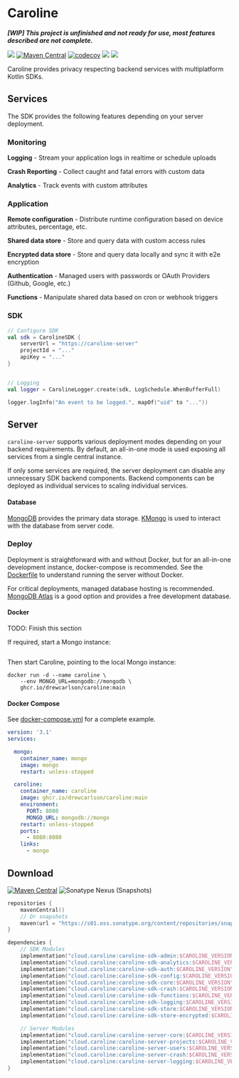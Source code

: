 # Caroline

**_[WIP] This project is unfinished and not ready for use, most features described are not complete._**

[![](https://img.shields.io/badge/-sponsor-ff69b4)](https://github.com/sponsors/DrewCarlson)
[![Maven Central](https://img.shields.io/maven-central/v/cloud.caroline/caroline-sdk-core?label=Release&color=blue)](https://search.maven.org/search?q=g:cloud.caroline)
[![codecov](https://img.shields.io/codecov/c/github/drewcarlson/caroline?token=8KSLSMHQSX)](https://codecov.io/gh/DrewCarlson/Caroline)
[![](https://github.com/DrewCarlson/Caroline/workflows/Tests/badge.svg)](https://github.com/DrewCarlson/Caroline/actions?query=workflow%3Atests)
[![](https://github.com/DrewCarlson/Caroline/workflows/Docker/badge.svg)](https://github.com/DrewCarlson/Caroline/pkgs/container/caroline)

Caroline provides privacy respecting backend services with multiplatform Kotlin SDKs.

## Services

The SDK provides the following features depending on your server deployment.


### Monitoring

**Logging** - Stream your application logs in realtime or schedule uploads

**Crash Reporting** - Collect caught and fatal errors with custom data

**Analytics** - Track events with custom attributes


### Application

**Remote configuration** - Distribute runtime configuration based on device attributes, percentage, etc.

**Shared data store** - Store and query data with custom access rules

**Encrypted data store** - Store and query data locally and sync it with e2e encryption

**Authentication** - Managed users with passwords or OAuth Providers  (Github, Google, etc.)

**Functions** - Manipulate shared data based on cron or webhook triggers


### SDK

```kotlin
// Configure SDK
val sdk = CarolineSDK {
    serverUrl = "https://caroline-server"
    projectId = "..."
    apiKey = "..."
}


// Logging
val logger = CarolineLogger.create(sdk, LogSchedule.WhenBufferFull)

logger.logInfo("An event to be logged.", mapOf("uid" to "..."))
```

## Server

`caroline-server` supports various deployment modes depending on your backend requirements.
By default, an all-in-one mode is used exposing all services from a single central instance.

If only some services are required, the server deployment can disable any unnecessary SDK backend components.
Backend components can be deployed as individual services to scaling individual services.


#### Database

[MongoDB](https://www.mongodb.com/) provides the primary data storage.
[KMongo](https://litote.org/kmongo/) is used to interact with the database from server code.

### Deploy

Deployment is straightforward with and without Docker, but for an all-in-one development instance, docker-compose is recommended.
See the [Dockerfile](Dockerfile) to understand running the server without Docker.

For critical deployments, managed database hosting is recommended.
[MongoDB Atlas](https://cloud.mongodb.com/) is a good option and provides a free development database.

#### Docker

TODO: Finish this section

If required, start a Mongo instance:
```shell

```

Then start Caroline, pointing to the local Mongo instance:
```shell
docker run -d --name caroline \
    --env MONGO_URL=mongodb://mongodb \
    ghcr.io/drewcarlson/caroline:main
```


#### Docker Compose

See [docker-compose.yml](docker-compose.yml) for a complete example.

```yaml
version: '3.1'
services:

  mongo:
    container_name: mongo
    image: mongo
    restart: unless-stopped

  caroline:
    container_name: caroline
    image: ghcr.io/drewcarlson/caroline:main
    environment:
      PORT: 8080
      MONGO_URL: mongodb://mongo
    restart: unless-stopped
    ports:
      - 8080:8080
    links:
      - mongo
```


## Download


[![Maven Central](https://img.shields.io/maven-central/v/cloud.caroline/caroline-sdk-core?label=maven&color=blue)](https://search.maven.org/search?q=g:cloud.caroline)
![Sonatype Nexus (Snapshots)](https://img.shields.io/nexus/s/cloud.caroline/caroline-sdk-core?server=https%3A%2F%2Fs01.oss.sonatype.org)

```kotlin
repositories {
    mavenCentral()
    // Or snapshots
    maven(url = "https://s01.oss.sonatype.org/content/repositories/snapshots/")
}

dependencies {
    // SDK Modules
    implementation("cloud.caroline:caroline-sdk-admin:$CAROLINE_VERSION")
    implementation("cloud.caroline:caroline-sdk-analytics:$CAROLINE_VERSION")
    implementation("cloud.caroline:caroline-sdk-auth:$CAROLINE_VERSION")
    implementation("cloud.caroline:caroline-sdk-config:$CAROLINE_VERSION")
    implementation("cloud.caroline:caroline-sdk-core:$CAROLINE_VERSION")
    implementation("cloud.caroline:caroline-sdk-crash:$CAROLINE_VERSION")
    implementation("cloud.caroline:caroline-sdk-functions:$CAROLINE_VERSION")
    implementation("cloud.caroline:caroline-sdk-logging:$CAROLINE_VERSION")
    implementation("cloud.caroline:caroline-sdk-store:$CAROLINE_VERSION")
    implementation("cloud.caroline:caroline-sdk-store-encrypted:$CAROLINE_VERSION")

    // Server Modules
    implementation("cloud.caroline:caroline-server-core:$CAROLINE_VERSION")
    implementation("cloud.caroline:caroline-server-projects:$CAROLINE_VERSION")
    implementation("cloud.caroline:caroline-server-users:$CAROLINE_VERSION")
    implementation("cloud.caroline:caroline-server-crash:$CAROLINE_VERSION")
    implementation("cloud.caroline:caroline-server-logging:$CAROLINE_VERSION")
}
```
